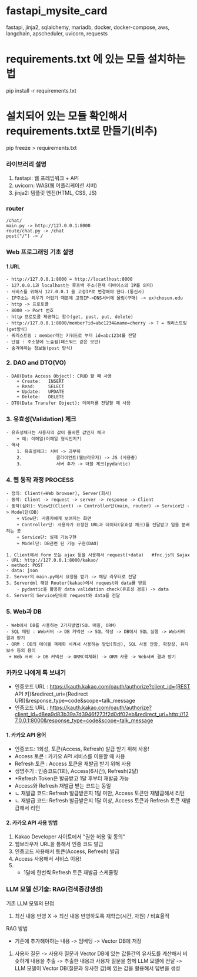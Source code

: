 # fastapi_mysite_card
fastapi, jinja2, sqlalchemy, mariadb, docker, docker-compose, aws, langchain, apscheduler, uvicorn, requests

# requirements.txt 에 있는 모듈 설치하는 법
pip install -r requirements.txt
# 설치되어 있는 모듈 확인해서 requirements.txt로 만들기(비추)
pip freeze > requirements.txt

### 라이브러리 설명
1. fastapi: 웹 프레임워크 + API
2. uvicorn: WAS(웹 어플리케이션 서버)
3. jinja2: 템플릿 엔진(HTML, CSS, JS)

### router
    /chat/
    main.py -> http://127.0.0.1:8000
    route/chat.py -> /chat
    post("/") -> /

### Web 프로그래밍 기초 설명

#### 1.URL
    - http://127.0.0.1:8000 = http://locatlhost:8000
    - 127.0.0.1과 localhost는 루프백 주소(현재 디바이스의 IP를 의미)
    - 서비스를 위해서 127.0.0.1 을 고정IP로 변경해야 한다.(통신사)
    - IP주소는 외우기 어렵기 때문에 고정IP->DNS서버에 올림(구매) -> ex)chosun.edu
    - http -> 프로토콜
    - 8000 -> Port 번호
    - http 프로토콜 제공하는 함수(get, post, put, delete)
    - http://127.0.0.1:8000/member?id=abc1234&name=cherry -> ? = 쿼리스트링(get방식)
    - 쿼리스트링 : member라는 키워드로 부터 id=abc1234를 전달
    - 단점 : 주소창에 노출됨(패스워드 같은 보안)
    - 숨겨야하는 정보들(post 방식)

### 2. DAO and DTO(VO)
    - DAO(Data Access Object): CRUD 할 때 사용
        + Create:   INSERT
        + Read:     SELECT
        + Update:   UPDATE
        + Delete:   DELETE
    - DTO(Data Transfer Object): 데이터를 전달할 때 사용

### 3. 유효성(Validation) 체크
    - 유효성체크는 사용자의 값이 올바른 값인지 체크
        + 예: 이메일(이메일 형식인지?)
    - 역사
        1. 유효성체크: 서버 -> 과부하
        2.             클라이언트(웹브라우저) -> JS (사용중)
        3.             서버 추가 -> 더블 체크(pydantic)
        
    
### 4. 웹 동작 과정 PROCESS
    - 정의: Client(=Web browser), Server(회사)
    - 동작: Client -> request -> server -> response -> Client
    - 동작(심화): View단(Client) -> Controller단(main, router) -> Service단 -> Model단(DB)
        + View단: 사용자에게 보여지는 화면
        + Controller단: 사용자가 요청한 URL과 데이터(유효성 체크)를 전달받고 일을 분배하는 곳
        + Service단: 실제 기능구현
        + Model단: DB관련 된 기능 구현(DAO)

    1. Client에서 form 또는 ajax 등을 사용해서 request(+data)   #fnc.js의 $ajax
    - URL: http://127.0.0.1:8000/kakao/
    - method: POST
    - data: json
    2. Server의 main.py에서 요청을 받기 -> 해당 라우터로 전달
    3. Serverdml 해당 Router(kakao)에서 request와 data를 받음
        - pydantic을 활용한 data validation check(유효성 검증) -> data
    4. Server의 Service단으로 request와 data를 전달

### 5. Web과 DB
    - Web에서 DB를 사용하는 2가지방법(SQL 매핑, ORM)
    - SQL 매핑 : Web서버 -> DB 커넥션 -> SQL 작성 -> DB에서 SQL 실행 -> Web서버 결과 받기
    - ORM : DB의 테이블 객체화 시켜서 사용하는 방법(최신), SQL 사용 안함, 확장성, 유지보수 등의 용이
     + Web 서버 -> DB 커넥션 -> ORM(객체화) -> ORM 사용 -> Web서버 결과 받기

### 카카오 나에게 톡 보내기
- 인증코드 URL<Base> : https://kauth.kakao.com/oauth/authorize?client_id={REST API 키}&redirect_uri={Redirect URI}&response_type=code&scope=talk_message
- 인증코드 URL<Me> : https://kauth.kakao.com/oauth/authorize?client_id=d8ea9d83b39a7d3946f273f2d0df02eb&redirect_uri=http://127.0.0.1:8000&response_type=code&scope=talk_message

#### 1. 카카오 API 용어
 - 인증코드: 1회성, 토큰(Access, Refresh)
 발급 받기 위해 사용!
 - Access 토큰 : 카카오 API 서비스를 이용할 때 사용
 - Refresh 토큰 : Access 토큰을 재발급 받기 위해 사용
 - 생명주기 : 인증코드(1회), Access(6시간), Refresh(2달)
 - *Refresh Token은 발급받고 1달 후부터 재발급 가능
 - Access와 Refresh 재발급 받는 코드는 동일
 -  ㄴ 재발급 코드: Refresh 발급받은지 1달 미만, Access 토큰만 재발급해서 리턴
 -  ㄴ 재발급 코드: Refresh 발급받은지 1달 이상, Access 토큰과 Refresh 토큰 재발급해서 리턴

#### 2. 카카오 API 사용 방법
 1. Kakao Developer 사이트에서 "권한 허용 및 동의"
 2. 웹브라우저 URL을 통해서 인증 코드 발급
 3. 인증코드 사용해서 토큰(Access, Refresh) 발급
 4. Access 사용해서 서비스 이용!
 5. + 1달에 한번씩 Refresh 토큰 재발급 스케쥴링


 ### LLM 모델 신기술: RAG(검색증강생성)

 기존 LLM 모델의 단점
 1. 최신 내용 반영 X -> 최신 내용 반영하도록 재학습(시간, 자원) / 비효율적
 
RAG 방법
 + 기존에 추가해야하는 내용 -> 임베딩 -> Vector DB에 저장
 1. 사용자 질문
    -> 사용자 질문과 Vector DB에 있는 값들간의 유사도를 계산해서 비슷하게 내용을 추출
    -> 추출한 내용과 사용자 질문을 함께 LLM 모델에 전달
    -> LLM 모델이 Vector DB(질문과 유사한 값)에 있는 값을 활용해서 답변을 생성